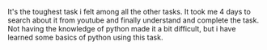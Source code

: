 It's the toughest task i felt among all the other tasks. It took me 4 days to search about it from youtube and finally understand and complete the task. Not having the knowledge of python made it a bit difficult, but i have learned some basics of python using this task.